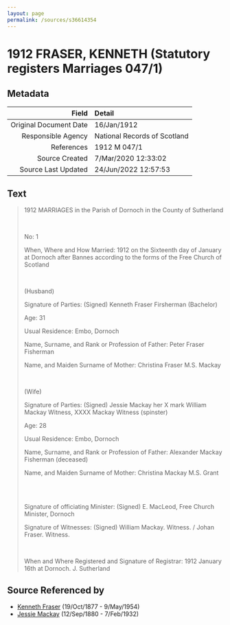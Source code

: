 ```yaml
---
layout: page
permalink: /sources/s36614354
---
```


# 1912 FRASER, KENNETH (Statutory registers Marriages 047/1)

## Metadata

Field | Detail
---:|:---
Original Document Date | 16/Jan/1912
Responsible Agency | National Records of Scotland
References | 1912 M 047/1
Source Created | 7/Mar/2020 12:33:02
Source Last Updated | 24/Jun/2022 12:57:53

## Text

> 1912 MARRIAGES in the Parish of Dornoch in the County of Sutherland
>
> <br/>
>
> No: 1
>
> When, Where and How Married: 1912 on the Sixteenth day of January at Dornoch after Bannes according to the forms of the Free Church of Scotland
>
> <br/>
>
> (Husband)
>
> Signature of Parties: (Signed) Kenneth Fraser Firsherman (Bachelor)
>
> Age: 31
>
> Usual Residence: Embo, Dornoch
>
> Name, Surname, and Rank or Profession of Father: Peter Fraser Fisherman
>
> Name, and Maiden Surname of Mother: Christina Fraser M.S. Mackay
>
> <br/>
>
> (Wife)
>
> Signature of Parties: (Signed) Jessie Mackay her X mark William Mackay Witness, XXXX Mackay Witness (spinster)
>
> Age: 28
>
> Usual Residence: Embo, Dornoch
>
> Name, Surname, and Rank or Profession of Father: Alexander Mackay Fisherman (deceased)
>
> Name, and Maiden Surname of Mother: Christina Mackay M.S. Grant
>
> <br/>
>
> <br/>
>
> Signature of officiating Minister: (Signed) E. MacLeod, Free Church Minister, Dornoch
>
> Signature of Witnesses: (Signed) William Mackay. Witness. / Johan Fraser. Witness.
>
> <br/>
>
> When  and Where Registered and Signature of Registrar: 1912 January 16th at Dornoch. J. Sutherland
>

## Source Referenced by

* [Kenneth Fraser](../people/@91376191@-kenneth-fraser-b1877-10-19-d1954-5-9.md) (19/Oct/1877 - 9/May/1954)
* [Jessie Mackay](../people/@32677248@-jessie-mackay-b1880-9-12-d1932-2-7.md) (12/Sep/1880 - 7/Feb/1932)
